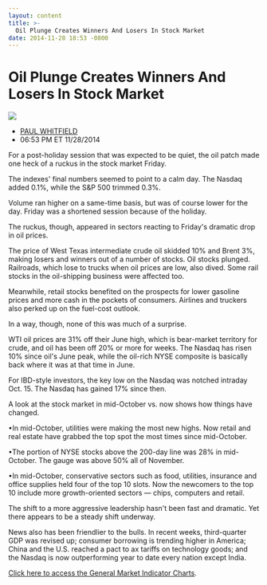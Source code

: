```yaml
---
layout: content
title: >-
  Oil Plunge Creates Winners And Losers In Stock Market
date: 2014-11-28 18:53 -0800
---
```



Oil Plunge Creates Winners And Losers In Stock Market
======================================================


![](https://www.investors.com/wp-content/uploads/ibd-migrated-images/MPv_141201_635527830651249785.png)

* [PAUL WHITFIELD](https://www.investors.com/author/whitfieldp/ "Posts by PAUL WHITFIELD")
* 06:53 PM ET 11/28/2014




For a post-holiday session that was expected to be quiet, the oil patch made one heck of a ruckus in the stock market Friday.


The indexes' final numbers seemed to point to a calm day. The Nasdaq added 0.1%, while the S&P 500 trimmed 0.3%.


Volume ran higher on a same-time basis, but was of course lower for the day. Friday was a shortened session because of the holiday.


The ruckus, though, appeared in sectors reacting to Friday's dramatic drop in oil prices.


The price of West Texas intermediate crude oil skidded 10% and Brent 3%, making losers and winners out of a number of stocks. Oil stocks plunged. Railroads, which lose to trucks when oil prices are low, also dived. Some rail stocks in the oil-shipping business were affected too.


Meanwhile, retail stocks benefited on the prospects for lower gasoline prices and more cash in the pockets of consumers. Airlines and truckers also perked up on the fuel-cost outlook.


In a way, though, none of this was much of a surprise.


WTI oil prices are 31% off their June high, which is bear-market territory for crude, and oil has been off 20% or more for weeks. The Nasdaq has risen 10% since oil's June peak, while the oil-rich NYSE composite is basically back where it was at that time in June.


For IBD-style investors, the key low on the Nasdaq was notched intraday Oct. 15. The Nasdaq has gained 17% since then.


A look at the stock market in mid-October vs. now shows how things have changed.


•In mid-October, utilities were making the most new highs. Now retail and real estate have grabbed the top spot the most times since mid-October.


•The portion of NYSE stocks above the 200-day line was 28% in mid-October. The gauge was above 50% all of November.


•In mid-October, conservative sectors such as food, utilities, insurance and office supplies held four of the top 10 slots. Now the newcomers to the top 10 include more growth-oriented sectors — chips, computers and retail.


The shift to a more aggressive leadership hasn't been fast and dramatic. Yet there appears to be a steady shift underway.


News also has been friendlier to the bulls. In recent weeks, third-quarter GDP was revised up; consumer borrowing is trending higher in America; China and the U.S. reached a pact to ax tariffs on technology goods; and the Nasdaq is now outperforming year to date every nation except India.


[Click here to access the General Market Indicator Charts](https://www.investors.com/pdf/GMI_120114.pdf).




